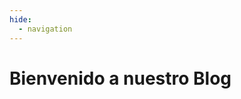 ```yaml
---
hide:
  - navigation
---
```

# Bienvenido a nuestro Blog
<div class="md-content" data-md-component="content">
  <div class="md-content__inner">
    <link rel="stylesheet" href="../stylesheets/extra.css">
    <div id="posts"></div>
    <script>
    // Función para convertir Markdown a HTML
    function markdownToHtml(text) {
      // Convierte listas no ordenadas
      text = text.replace(/\- (.*?)\./gm, '<li>$1.</li>');
      // Convertir negrita
      text = text.replace(/\*\*(.*?)\*\*/g, '<strong>$1</strong>');
      // Convertir cursiva
      text = text.replace(/\*(.*?)\*/g, '<em>$1</em>');
      text = text.replace(/\_(.*?)\_/g, '<em>$1</em>');
      // Convertir \n en salto de linea
      text = text.replace(/\\n/g, '<br>');
      // Interpretar imágenes
      text = text.replace(/!\[(.*?)\]\((.*?)\)/g, '<img src="$2" alt="$1">');
      // Convertir enlaces
      text = text.replace(/\[(.*?)\]\((.*?)\)(\{:target="_blank"\})?/g, function(match, p1, p2, p3) {
        return `<a href="${p2}"${p3 ? ' target="_blank"' : ''}>${p1}</a>`;
      });
      return text;
      }
    // Cargar el archivo JSON y mostrar los posts
    fetch('./posts.json')
      .then(response => response.json())
      .then(data => {
        const postsContainer = document.getElementById('posts');
        if (data.posts && Array.isArray(data.posts)) {
          data.posts.forEach(post => {
            const postElement = document.createElement('div');
            postElement.innerHTML = `
              <em style="display: block; margin-bottom: 0;">${post.date}</em>
              <h2 style="margin-top: 0;"><a href="/es/blog/posts/${post.link}/">${post.title}</a></h2>
              <p>${markdownToHtml(post.summary)}</p>
              <p><a href="/es/blog/posts/${post.link}/">Continue leyendo</a></p>
              <br>
            `;
            postsContainer.appendChild(postElement);
          });
        } else {
          console.error('No posts available.');
        }
      })
      .catch(error => console.error('Error al cargar el JSON:', error));
    </script>
  </div>
</div>
